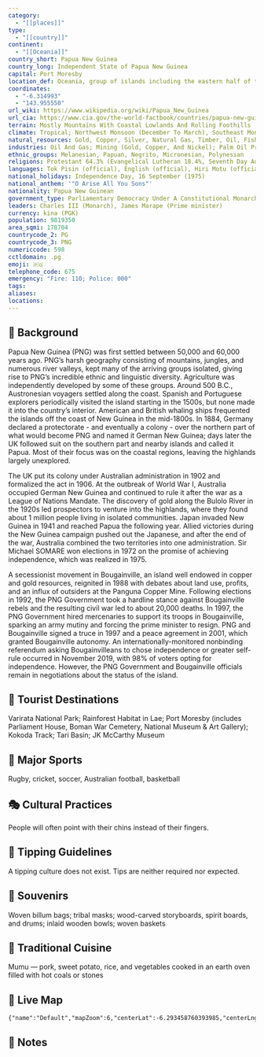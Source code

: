 ```yaml
---
category:
  - "[[places]]"
type:
  - "[[country]]"
continent:
  - "[[Oceania]]"
country_short: Papua New Guinea
country_long: Independent State of Papua New Guinea
capital: Port Moresby
location_def: Oceania, group of islands including the eastern half of the island of New Guinea between the Coral Sea and the South Pacific Ocean, east of Indonesia
coordinates:
  - "-6.314993"
  - "143.955550"
url_wiki: https://www.wikipedia.org/wiki/Papua_New_Guinea
url_cia: https://www.cia.gov/the-world-factbook/countries/papua-new-guinea/
terrain: Mostly Mountains With Coastal Lowlands And Rolling Foothills
climate: Tropical; Northwest Monsoon (December To March), Southeast Monsoon (May To October); Slight Seasonal Temperature Variation
natural_resources: Gold, Copper, Silver, Natural Gas, Timber, Oil, Fisheries
industries: Oil And Gas; Mining (Gold, Copper, And Nickel); Palm Oil Processing; Plywood And Wood Chip Production; Copra Crushing; Construction; Tourism; Fishing; Livestock (Pork, Poultry, Cattle) And Dairy Farming; Spice Products (Turmeric, Vanilla, Ginger, Cardamom, Chili, Pepper, Citronella, And Nutmeg)
ethnic_groups: Melanesian, Papuan, Negrito, Micronesian, Polynesian
religions: Protestant 64.3% (Evangelical Lutheran 18.4%, Seventh Day Adventist 12.9%, Pentecostal 10.4%, United Church 10.3%, Evangelical Alliance 5.9%, Anglican 3.2%, Baptist 2.8%, Salvation Army 0.4%), Roman Catholic 26%, other Christian 5.3%, non-Christian 1.4%, unspecified 3.1% (2011 est.)
languages: Tok Pisin (official), English (official), Hiri Motu (official), some 839 indigenous languages spoken (about 12% of the world's total); many languages have fewer than 1,000 speakers
national_holidays: Independence Day, 16 September (1975)
national_anthem: '"O Arise All You Sons"'
nationality: Papua New Guinean
government_type: Parliamentary Democracy Under A Constitutional Monarchy; A Commonwealth Realm
leaders: Charles III (Monarch), James Marape (Prime minister)
currency: kina (PGK)
population: 9819350
area_sqmi: 178704
countrycode_2: PG
countrycode_3: PNG
numericcode: 598
cctldomain: .pg
emoji: 🇵🇬
telephone_code: 675
emergency: "Fire: 110; Police: 000"
tags: 
aliases: 
locations:
---
```

## 🌱 Background
Papua New Guinea (PNG) was first settled between 50,000 and 60,000 years ago. PNG’s harsh geography consisting of mountains, jungles, and numerous river valleys, kept many of the arriving groups isolated, giving rise to PNG’s incredible ethnic and linguistic diversity. Agriculture was independently developed by some of these groups. Around 500 B.C., Austronesian voyagers settled along the coast. Spanish and Portuguese explorers periodically visited the island starting in the 1500s, but none made it into the country’s interior. American and British whaling ships frequented the islands off the coast of New Guinea in the mid-1800s. In 1884, Germany declared a protectorate - and eventually a colony - over the northern part of what would become PNG and named it German New Guinea; days later the UK followed suit on the southern part and nearby islands and called it Papua. Most of their focus was on the coastal regions, leaving the highlands largely unexplored.

The UK put its colony under Australian administration in 1902 and formalized the act in 1906. At the outbreak of World War I, Australia occupied German New Guinea and continued to rule it after the war as a League of Nations Mandate. The discovery of gold along the Bulolo River in the 1920s led prospectors to venture into the highlands, where they found about 1 million people living in isolated communities. Japan invaded New Guinea in 1941 and reached Papua the following year. Allied victories during the New Guinea campaign pushed out the Japanese, and after the end of the war, Australia combined the two territories into one administration. Sir Michael SOMARE won elections in 1972 on the promise of achieving independence, which was realized in 1975.

A secessionist movement in Bougainville, an island well endowed in copper and gold resources, reignited in 1988 with debates about land use, profits, and an influx of outsiders at the Panguna Copper Mine. Following elections in 1992, the PNG Government took a hardline stance against Bougainville rebels and the resulting civil war led to about 20,000 deaths. In 1997, the PNG Government hired mercenaries to support its troops in Bougainville, sparking an army mutiny and forcing the prime minister to resign. PNG and Bougainville signed a truce in 1997 and a peace agreement in 2001, which granted Bougainville autonomy. An internationally-monitored nonbinding referendum asking Bougainvilleans to chose independence or greater self-rule occurred in November 2019, with 98% of voters opting for independence. However, the PNG Government and Bougainville officials remain in negotiations about the status of the island.

## 📌 Tourist Destinations
Varirata National Park; Rainforest Habitat in Lae; Port Moresby (includes Parliament House, Boman War Cemetery, National Museum & Art Gallery); Kokoda Track; Tari Basin; JK McCarthy Museum

## 🥇 Major Sports
Rugby, cricket, soccer, Australian football, basketball

## 🎭 Cultural Practices
People will often point with their chins instead of their fingers.

## 🫰 Tipping Guidelines
A tipping culture does not exist. Tips are neither required nor expected.

## 🎁 Souvenirs
Woven billum bags; tribal masks; wood-carved storyboards, spirit boards, and drums; inlaid wooden bowls; woven baskets

## 🍲 Traditional Cuisine
Mumu — pork, sweet potato, rice, and vegetables cooked in an earth oven filled with hot coals or stones

## 📡 Live Map
```mapview
{"name":"Default","mapZoom":6,"centerLat":-6.293458760393985,"centerLng":147.4255559772222,"query":"","chosenMapSource":0}
```

## 📒 Notes

